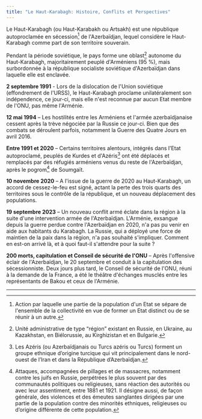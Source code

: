 ```yaml
---
title: "Le Haut-Karabagh: Histoire, Conflits et Perspectives"
---
```


Le Haut-Karabagh (ou Haut-Karabakh ou Artsakh) est une république autoproclamée en
sécession[^1] de l'Azerbaïdjan, lequel considère le Haut-Karabagh comme part de son
territoire souverain.

Pendant la période soviétique, le pays forme une oblast[^2] autonome du Haut-Karabagh,
majoritairement peuplé d'Arméniens (95 %), mais surbordonnée à la république socialiste
soviétique d'Azerbaïdjan dans laquelle elle est enclavée.

**2 septembre 1991** - Lors de la dislocation de l'Union soviétique (effondrement de
l'URSS), le Haut-Karabagh proclame unilatéralement son indépendence, ce jour-ci, mais
elle n'est reconnue par aucun Etat membre de l'ONU, pas même l'Arménie.

**12 mai 1994** – Les hostilités entre les Arméniens et l'armée azerbaïdjanaise cessent
après la trève  négociée par la Russie ce jour-ci. Bien que des combats se déroulent
parfois, notamment la Guerre des Quatre Jours en avril 2016.

**Entre 1991 et 2020** – Certains territoires alentours, intégrés dans l'Etat autoproclamé,
peuplés de Kurdes et d'Azéris[^3] ont été déplacés et remplacés par des réfugiés arméniens
venus du reste de l'Azerbaïdjan, après le pogrom[^4] de Soumgaït.

**10 novembre 2020** – A l'issue de la guerre de 2020 au Haut-Karabagh, un accord de
cessez-le-feu est signé, actant la perte des trois quarts des territoires sous le
contrôle de la république, et un nouveau déplacement des populations.

**19 septembre 2023** – Un nouveau conflit armé éclate dans la région à la suite d'une
intervention armée de l'Azerbaïdjan. L'Arménie, exsangue depuis la guerre perdue
contre l'Azerbaïdjan en 2020, n'a pas pu venir en aide aux habitants du Karabagh. La
Russie, qui a déployé une force de maintien de la paix dans la région, n'a pas souhaité
s'impliquer. Comment en est-on arrivé là, et à quoi faut-il s'attendre pour la suite ?

**200 morts, capitulation et Conseil de sécurité de l'ONU** – Après l'offensive éclair de
l'Azerbaïdjan, le 20 septembre et conduit à la capitulation des sécessionniste. Deux
jours plus tard, le Conseil de sécurité de l'ONU, réuni à la demande de la France, a été
le théâtre d'échanges musclés entre les représentants de Bakou et ceux de l'Arménie.

---
[^1]: Action par laquelle une partie de la population d'un Etat se sépare de l'ensemble de la collectivité en vue de former un Etat distinct ou de se réunir à un autre.

[^2]: Unité administrative de type “région” existant en Russie, en Ukraine, au Kazakhstan, en Biélorussie, au Kirghizistan et en Bulgarie.

[^3]: Les Azéris (ou Azerbaïdjanais ou Turcs azéris ou Turcs) forment un groupe ethnique d’origine turcique qui vit principalement dans le nord-ouest de l’Iran et dans la République d’Azerbaïdjan.

[^4]: Attaques, accompagnées de pillages et de massacres, notamment contre les juifs en Russie, perpétrées le plus souvent par des communautés politiques ou religieuses, sans réaction des autorités ou avec leur assentiment, entre 1881 et 1921. Il désigne aussi, de façon générale, des violences et des émeutes sanglantes dirigées par une partie de la population contre des minorités ethniques, religieuses ou d’origine différente de cette population.